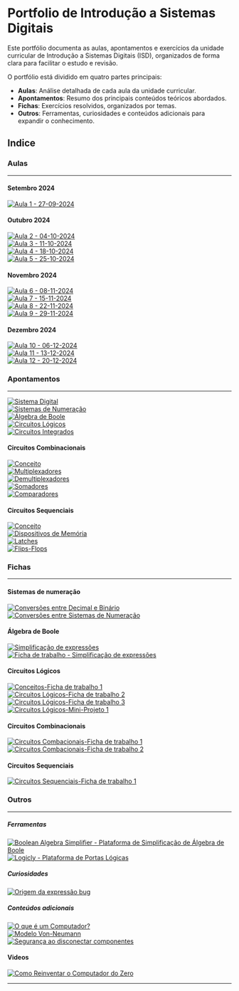 # Portfolio de Introdução a Sistemas Digitais

Este portfólio documenta as aulas, apontamentos e exercícios da unidade curricular de Introdução a Sistemas Digitais (ISD), organizados de forma clara para facilitar o estudo e revisão.

O portfólio está dividido em quatro partes principais:

- **Aulas**: Análise detalhada de cada aula da unidade curricular.
- **Apontamentos**: Resumo dos principais conteúdos teóricos abordados.
- **Fichas**: Exercícios resolvidos, organizados por temas.
- **Outros**: Ferramentas, curiosidades e conteúdos adicionais para expandir o conhecimento.

## Indice

### Aulas

---

#### Setembro 2024

[![Aula 1 - 27-09-2024](https://img.shields.io/badge/Aula%201-27--09--2024-blue?style=for-the-badge)](aulas/27-09-2024.md)


#### Outubro 2024

[![Aula 2 - 04-10-2024](https://img.shields.io/badge/Aula%202-04--10--2024-blue?style=for-the-badge)](aulas/04-10-2024.md) <br>
[![Aula 3 - 11-10-2024](https://img.shields.io/badge/Aula%203-11--10--2024-blue?style=for-the-badge)](aulas/11-10-2024.md) <br>
[![Aula 4 - 18-10-2024](https://img.shields.io/badge/Aula%204-18--10--2024-blue?style=for-the-badge)](aulas/18-10-2024.md) <br>
[![Aula 5 - 25-10-2024](https://img.shields.io/badge/Aula%205-25--10--2024-blue?style=for-the-badge)](aulas/25-10-2024.md) <br>


#### Novembro 2024

[![Aula 6 - 08-11-2024](https://img.shields.io/badge/Aula%206-08--11--2024-blue?style=for-the-badge)](aulas/08-11-2024.md) <br>
[![Aula 7 - 15-11-2024](https://img.shields.io/badge/Aula%207-15--11--2024-blue?style=for-the-badge)](aulas/15-11-2024.md) <br>
[![Aula 8 - 22-11-2024](https://img.shields.io/badge/Aula%208-22--11--2024-blue?style=for-the-badge)](aulas/22-11-2024.md) <br>
[![Aula 9 - 29-11-2024](https://img.shields.io/badge/Aula%209-29--11--2024-blue?style=for-the-badge)](aulas/29-11-2024.md) <br>

#### Dezembro 2024

[![Aula 10 - 06-12-2024](https://img.shields.io/badge/Aula%2010-06--12--2024-blue?style=for-the-badge)](aulas/06-12-2024.md) <br>
[![Aula 11 - 13-12-2024](https://img.shields.io/badge/Aula%2011-13--12--2024-blue?style=for-the-badge)](aulas/13-12-2024.md) <br>
[![Aula 12 - 20-12-2024](https://img.shields.io/badge/Aula%2012-20--12--2024-blue?style=for-the-badge)](aulas/20-12-2024.md) <br>

### Apontamentos

---

[![Sistema Digital](https://img.shields.io/badge/Sistema%20Digital-28A745?style=for-the-badge)](apontamentos/sistema_digital.md) <br>
[![Sistemas de Numeração](https://img.shields.io/badge/Sistemas%20de%20Numeração-28A745?style=for-the-badge)](apontamentos/sistemas_de_numeracao.md) <br>
[![Álgebra de Boole](https://img.shields.io/badge/Álgebra%20de%20Boole-28A745?style=for-the-badge)](apontamentos/algebra_de_boole.md) <br>
[![Circuitos Lógicos](https://img.shields.io/badge/Circuitos%20Lógicos-28A745?style=for-the-badge)](apontamentos/circuitos_logicos.md) <br>
[![Circuitos Integrados](https://img.shields.io/badge/Circuitos%20Integrados-28A745?style=for-the-badge)](apontamentos/circuitos_integrados.md) <br>

#### Circuitos Combinacionais
[![Conceito](https://img.shields.io/badge/Conceito-28A745?style=for-the-badge)](apontamentos/circuitos_combinacionais/conceito.md) <br>
[![Multiplexadores](https://img.shields.io/badge/Multiplexadores-28A745?style=for-the-badge)](apontamentos/circuitos_combinacionais/multiplexadores.md) <br>
[![Demultiplexadores](https://img.shields.io/badge/Demultiplexadores-28A745?style=for-the-badge)](apontamentos/circuitos_combinacionais/demultiplexadores.md) <br>
[![Somadores](https://img.shields.io/badge/Somadores-28A745?style=for-the-badge)](apontamentos/circuitos_combinacionais/somadores.md) <br>
[![Comparadores](https://img.shields.io/badge/Comparadores-28A745?style=for-the-badge)](apontamentos/circuitos_combinacionais/Comparadores.md) <br>

#### Circuitos Sequenciais
[![Conceito](https://img.shields.io/badge/Conceito-28A745?style=for-the-badge)](apontamentos/circuitos_sequenciais/conceito.md) <br>
[![Dispositivos de Memória](https://img.shields.io/badge/Dispositivos%20de%20Memória-28A745?style=for-the-badge)](apontamentos/circuitos_sequenciais/dispositivos_de_memoria.md) <br>
[![Latches](https://img.shields.io/badge/Latches-28A745?style=for-the-badge)](apontamentos/circuitos_sequenciais/latches.md) <br>
[![Flips-Flops](https://img.shields.io/badge/Flips--Flops-28A745?style=for-the-badge)](apontamentos/circuitos_sequenciais/flips-flops.md) <br>

### Fichas

---

#### Sistemas de numeração

[![Conversões entre Decimal e Binário](https://img.shields.io/badge/Conversões-Decimal--Binário-orange?style=for-the-badge)](fichas/sistemas_numeracao/conversoes_binario_decimal.md) <br>
[![Conversões entre Sistemas de Numeração](https://img.shields.io/badge/Conversões-Principais%20Sistemas%20de%20Numeração-orange?style=for-the-badge)](fichas/sistemas_numeracao/conversoes.md)


#### Álgebra de Boole

[![Simplificação de expressões](https://img.shields.io/badge/Simplificações-Execícios-orange?style=for-the-badge)](fichas/algebra_de_boole/exercicios.md) <br>
[![Ficha de trabalho - Simplificação de expressões](https://img.shields.io/badge/Simplificações-Ficha%20de%20Trabalho-orange?style=for-the-badge)](fichas/algebra_de_boole/ficha%20de%20trabalho.md)

#### Circuitos Lógicos

[![Conceitos-Ficha de trabalho 1](https://img.shields.io/badge/Conceitos-Ficha%20de%20trabalho%201-orange?style=for-the-badge)](fichas/circuitos_logicos/ficha%20de%20trabalho%201.md) <br>
[![Circuitos Lógicos-Ficha de trabalho 2](https://img.shields.io/badge/Circuitos%20Lógicos-Ficha%20de%20trabalho%202-orange?style=for-the-badge)](fichas/circuitos_logicos/ficha%20de%20trabalho%202.md) <br>
[![Circuitos Lógicos-Ficha de trabalho 3](https://img.shields.io/badge/Circuitos%20Lógicos-Ficha%20de%20trabalho%203-orange?style=for-the-badge)](fichas/circuitos_logicos/ficha%20de%20trabalho%203.md) <br>
[![Circuitos Lógicos-Mini-Projeto 1](https://img.shields.io/badge/Circuitos%20Lógicos-Mini%20projeto%2001-orange?style=for-the-badge)](fichas/circuitos_logicos/mini_projeto_01.md) <br>

#### Circuitos Combinacionais

[![Circuitos Combacionais-Ficha de trabalho 1](https://img.shields.io/badge/Circuitos%20Combinacionais-Ficha%20de%20trabalho%201-orange?style=for-the-badge)](fichas/circuitos_combinacionais/ficha%20de%20trabalho%201.md) <br>
[![Circuitos Combacionais-Ficha de trabalho 2](https://img.shields.io/badge/Circuitos%20Combinacionais-Ficha%20de%20trabalho%202-orange?style=for-the-badge)](fichas/circuitos_combinacionais/ficha%20de%20trabalho%202.md) <br>

#### Circuitos Sequenciais

[![Circuitos Sequenciais-Ficha de trabalho 1](https://img.shields.io/badge/Circuitos%20Sequenciais-Ficha%20de%20trabalho%201-orange?style=for-the-badge)](fichas/circuitos_sequenciais/ficha%20de%20trabalho%201.md) <br>

### Outros

---
##### Ferramentas

[![Boolean Algebra Simplifier - Plataforma de Simplificação de Álgebra de Boole](https://img.shields.io/badge/boolean%20algebra%20-%20Ferramenta%20de%20Simplificação%20de%20Álgebra%20de%20Boole-purple?style=for-the-badge)](https://www.boolean-algebra.com/)
<br>
[![Logicly - Plataforma de Portas Lógicas](https://img.shields.io/badge/Logicly%20-%20Ferramenta%20de%20Portas%20Lógicas-purple?style=for-the-badge)](https://logic.ly/demo/)

##### Curiosidades

[![Origem da expressão bug](https://img.shields.io/badge/Origem%20da%20expressão%20"Bug"-purple?style=for-the-badge)](outros/origem_da_palavra_bug.md)

##### Conteúdos adicionais

[![O que é um Computador?](https://img.shields.io/badge/O%20que%20é%20um%20Computador-purple?style=for-the-badge)](outros/computador.md) <br>
[![Modelo Von-Neumann](https://img.shields.io/badge/Modelo%20Von--Neumann-purple?style=for-the-badge)](outros/modelo_Von-Neumann.md) <br>
[![Segurança ao disconectar componentes](https://img.shields.io/badge/Segurança%20ao%20disconectar%20componentes-purple?style=for-the-badge)](outros/seguranca_disconectar_componentes.md) <br>

#### Videos 

[![Como Reinventar o Computador do Zero](https://img.shields.io/badge/youtube-Como%20Reinventar%20o%20Computador%20do%20Zero-FF0000?style=for-the-badge)](https://youtu.be/BbnDmeNojFA?si=fwtADCmySI0u2Hl5)

---
